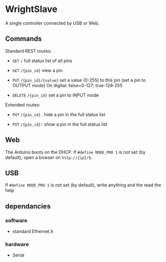 # WrightSlave

A single controller connected by USB or Web.


## Commands

Standard REST routes:
- `GET` `/`
  full status list of all pins

- `GET` `/{pin_id}`
  view a pin

- `PUT` `/{pin_id}/{value}`
  set a value (0-255) to this pin
  (set a pin to OUTPUT mode)
  On digital: false=0-127; true-128-255

- `DELETE` `/{pin_id}`
  set a pin to INPUT mode

Extended routes:
- `PUT` `/{pin_id}.`
  hide a pin in the full status list

- `PUT` `/{pin_id}!`
  show a pin in the full status list 


## Web

The Arduino boots on the DHCP. 
If `#define MODE_PRO 1` is not set (by default), 
open a bowser on `http://{ip}/$`. 


## USB

If `#define MODE_PRO 1` is not set (by default), 
write anything and the read the help


## dependancies

### software

- standard Ethernet.h


### hardware

- Serial
